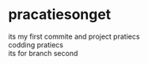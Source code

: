 # pracatiesonget
its my first commite and project pratiecs<br> codding pratiecs
<br>
its for branch second
